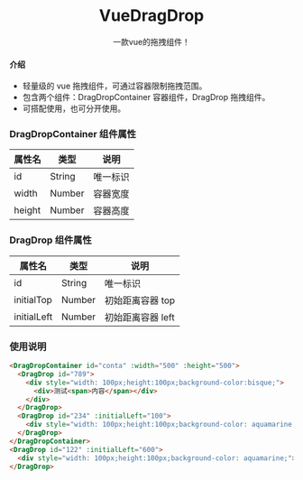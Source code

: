 <h1 align="center">VueDragDrop</h1>
<p align="center">一款vue的拖拽组件！</p>

#### 介绍

- 轻量级的 vue 拖拽组件，可通过容器限制拖拽范围。
- 包含两个组件：DragDropContainer 容器组件，DragDrop 拖拽组件。
- 可搭配使用，也可分开使用。

### DragDropContainer 组件属性

| 属性名 | 类型   | 说明     |
| ------ | ------ | -------- |
| id     | String | 唯一标识 |
| width  | Number | 容器宽度 |
| height | Number | 容器高度 |

### DragDrop 组件属性

| 属性名      | 类型   | 说明              |
| ----------- | ------ | ----------------- |
| id          | String | 唯一标识          |
| initialTop  | Number | 初始距离容器 top  |
| initialLeft | Number | 初始距离容器 left |

### 使用说明

```html
<DragDropContainer id="conta" :width="500" :height="500">
  <DragDrop id="789">
    <div style="width: 100px;height:100px;background-color:bisque;">
      <div>测试<span>内容</span></div>
    </div>
  </DragDrop>
  <DragDrop id="234" :initialLeft="100">
    <div style="width: 100px;height:100px;background-color: aquamarine;"></div>
  </DragDrop>
</DragDropContainer>
<DragDrop id="122" :initialLeft="600">
  <div style="width: 100px;height:100px;background-color: aquamarine;"></div>
</DragDrop>
```

